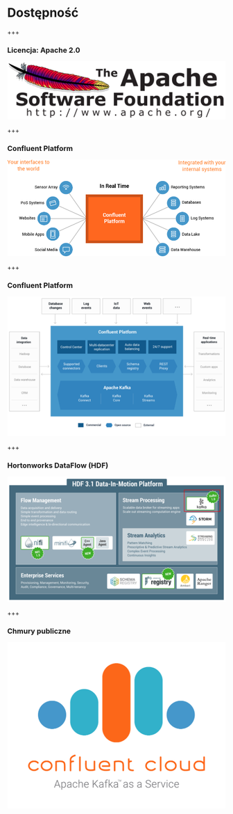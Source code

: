 
# Dostępność


+++
### Licencja: Apache 2.0
![](assets/img/distribution/2000px-Apache_Software_Foundation_Logo.svg.png)



+++
### Confluent Platform
![](assets/img/distribution/confluent-platform-overview.png)



+++
### Confluent Platform
<!-- .slide: class="imagecentersize75" -->
![](assets/img/distribution/confluentPlatform3.1.png)



+++
### Hortonworks DataFlow (HDF)
![](assets/img/distribution/hdf-3-1-platform-kafka.png)



+++
<!-- .slide: class="imagecentersize50" -->
### Chmury publiczne
![](assets/img/distribution/confluent_cloud_apache.png)